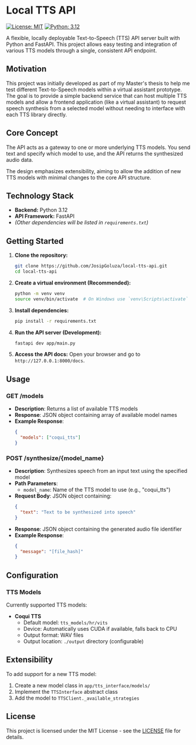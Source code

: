 # Local TTS API

[![License: MIT](https://img.shields.io/badge/License-MIT-yellow.svg)](https://opensource.org/licenses/MIT) <!-- Optional license badge -->
[![Python: 3.12](https://img.shields.io/badge/python-3.12-blue)](https://www.python.org/downloads/release/python-3120/)

A flexible, locally deployable Text-to-Speech (TTS) API server built with Python and FastAPI. This project allows easy testing and integration of various TTS models through a single, consistent API endpoint.

## Motivation

This project was initially developed as part of my Master's thesis to help me test different Text-to-Speech models within a virtual assistant prototype. The goal is to provide a simple backend service that can host multiple TTS models and allow a frontend application (like a virtual assistant) to request speech synthesis from a selected model without needing to interface with each TTS library directly.

## Core Concept

The API acts as a gateway to one or more underlying TTS models. You send text and specify which model to use, and the API returns the synthesized audio data.

The design emphasizes extensibility, aiming to allow the addition of new TTS models with minimal changes to the core API structure.

## Technology Stack

*   **Backend:** Python 3.12
*   **API Framework:** FastAPI
*   *(Other dependencies will be listed in `requirements.txt`)*

## Getting Started

1.  **Clone the repository:**
    ```bash
    git clone https://github.com/JosipGoluza/local-tts-api.git
    cd local-tts-api
    ```
2.  **Create a virtual environment (Recommended):**
    ```bash
    python -m venv venv
    source venv/bin/activate  # On Windows use `venv\Scripts\activate`
    ```
3.  **Install dependencies:**
    ```bash
    pip install -r requirements.txt
    ```
4.  **Run the API server (Development):**
    ```bash
    fastapi dev app/main.py
    ```
5.  **Access the API docs:**
    Open your browser and go to `http://127.0.0.1:8000/docs`.

## Usage

### GET /models
- **Description**: Returns a list of available TTS models
- **Response**: JSON object containing array of available model names
- **Example Response**:
  ```json
  {
    "models": ["coqui_tts"]
  }
  ```


### POST /synthesize/{model_name}
- **Description**: Synthesizes speech from an input text using the specified model
- **Path Parameters**: 
  - `model_name`: Name of the TTS model to use (e.g., "coqui_tts")
- **Request Body**: JSON object containing:
  ```json
  {
    "text": "Text to be synthesized into speech"
  }
  ```
- **Response**: JSON object containing the generated audio file identifier
- **Example Response**:
  ```json
  {
    "message": "[file_hash]"
  }
  ```



## Configuration

### TTS Models
Currently supported TTS models:
- **Coqui TTS**
  - Default model: `tts_models/hr/vits`
  - Device: Automatically uses CUDA if available, falls back to CPU
  - Output format: WAV files
  - Output location: `./output` directory (configurable)


## Extensibility

To add support for a new TTS model:
1. Create a new model class in `app/tts_interface/models/`
2. Implement the `TTSInterface` abstract class
3. Add the model to `TTSClient._available_strategies`


## License

This project is licensed under the MIT License - see the [LICENSE](LICENSE) file for details.
